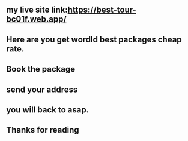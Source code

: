 ## my live site link:https://best-tour-bc01f.web.app/
## Here are you get wordld best packages  cheap rate.
## Book the package
## send your address
## you will back to asap.
## Thanks for reading


